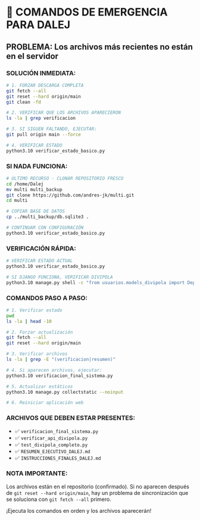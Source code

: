 # 🚨 COMANDOS DE EMERGENCIA PARA DALEJ

## PROBLEMA: Los archivos más recientes no están en el servidor

### SOLUCIÓN INMEDIATA:

```bash
# 1. FORZAR DESCARGA COMPLETA
git fetch --all
git reset --hard origin/main
git clean -fd

# 2. VERIFICAR QUE LOS ARCHIVOS APARECIERON
ls -la | grep verificacion

# 3. SI SIGUEN FALTANDO, EJECUTAR:
git pull origin main --force

# 4. VERIFICAR ESTADO
python3.10 verificar_estado_basico.py
```

### SI NADA FUNCIONA:

```bash
# ÚLTIMO RECURSO - CLONAR REPOSITORIO FRESCO
cd /home/Dalej
mv multi multi_backup
git clone https://github.com/andres-jk/multi.git
cd multi

# COPIAR BASE DE DATOS
cp ../multi_backup/db.sqlite3 .

# CONTINUAR CON CONFIGURACIÓN
python3.10 verificar_estado_basico.py
```

### VERIFICACIÓN RÁPIDA:

```bash
# VERIFICAR ESTADO ACTUAL
python3.10 verificar_estado_basico.py

# SI DJANGO FUNCIONA, VERIFICAR DIVIPOLA
python3.10 manage.py shell -c "from usuarios.models_divipola import Departamento; print('Departamentos:', Departamento.objects.count())"
```

### COMANDOS PASO A PASO:

```bash
# 1. Verificar estado
pwd
ls -la | head -10

# 2. Forzar actualización
git fetch --all
git reset --hard origin/main

# 3. Verificar archivos
ls -la | grep -E "(verificacion|resumen)"

# 4. Si aparecen archivos, ejecutar:
python3.10 verificacion_final_sistema.py

# 5. Actualizar estáticos
python3.10 manage.py collectstatic --noinput

# 6. Reiniciar aplicación web
```

### ARCHIVOS QUE DEBEN ESTAR PRESENTES:

- ✅ `verificacion_final_sistema.py`
- ✅ `verificar_api_divipola.py`
- ✅ `test_divipola_completo.py`
- ✅ `RESUMEN_EJECUTIVO_DALEJ.md`
- ✅ `INSTRUCCIONES_FINALES_DALEJ.md`

### NOTA IMPORTANTE:

Los archivos están en el repositorio (confirmado). Si no aparecen después de `git reset --hard origin/main`, hay un problema de sincronización que se soluciona con `git fetch --all` primero.

¡Ejecuta los comandos en orden y los archivos aparecerán!
